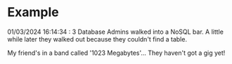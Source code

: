 # Example

<!-- replace-with-date starts -->
01/03/2024 16:14:34 : 3 Database Admins walked into a NoSQL bar. A little while later they walked out because they couldn't find a table.
<!-- replace-with-date ends -->

<!-- replace-with-joke starts -->
My friend's in a band called '1023 Megabytes'... They haven't got a gig yet!
<!-- replace-with-joke ends -->